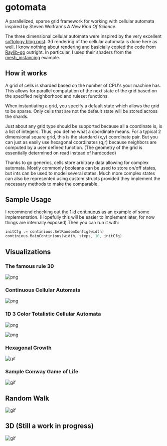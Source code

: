 # gotomata
A parallelized, sparse grid framework for working with cellular automata inspired by Steven Wolfram's _A New Kind Of Science_.

The three dimensional cellular automata were inspired by the very excellent [softology blog post](https://softologyblog.wordpress.com/2019/12/28/3d-cellular-automata-3/).
3d rendering of the cellular automata is done here as well.
I know nothing about rendering and basicially copied the code from [Raylib-go](https://github.com/gen2brain/raylib-go) outright.
In particular, I used their shaders from the [mesh_instancing](https://github.com/gen2brain/raylib-go/tree/master/examples/shaders/mesh_instancing/glsl330) example.

## How it works

A grid of cells is sharded based on the number of CPU's your machine has.
This allows for parallel computation of the next state of the grid based on the specified neighborhood and ruleset functions.

When instantiating a grid, you specify a default state which allows the grid to be sparse.
Only cells that are not the default state will be stored across the shards.

Just about any grid type should be supported because all a coordinate is, is a list of integers.
Thus, you define what a coordinate means. For a typical 2 dimensional square grid, this is the standard (x,y) coordinate pair.
But you can just as easily use hexagonal coordinates (q,r) because neighbors are computed by a user defined function.
(The geometry of the grid is essentially determined on read instead of hardcoded)

Thanks to go generics, cells store arbitrary data allowing for complex automata.
Mostly commonly booleans can be used to store on/off states, but ints can be used to model several states.
Much more complex states can also be represented using custom structs provided they implement the necessary methods to make the comparable.

## Sample Usage
I recommend checking out the [1-d continuous](./common/continuous/continuous.go) as an example of some implementation.
(Hopefully this will be easier to implement later, for now things are internally exposed)
Then you can run it with:
```go
initCfg := continious.SetRandomConfig(width)
continious.MainContinious(width, steps, 10, initCfg)
```

## Visualizations

### The famous rule 30
![png](./docs/images/rule-30.png)

### Continuous Cellular Automata
![png](./docs/images/continuous.png)

### 1D 3 Color Totalistic Cellular Automata
![png](./docs/images/totalistic-rule-912.png)

![png](./docs/images/totalistic-rule-1635.png)

### Hexagonal Growth
![gif](./docs/images/hex-grid-growth-inhibition.gif)

### Sample Conway Game of Life
![gif](./docs/images/conway-acorn.gif)

## Random Walk
![gif](./docs/images/random-walk.gif)

## 3D (Still a work in progress)
![gif](./docs/images/crystal.gif)
